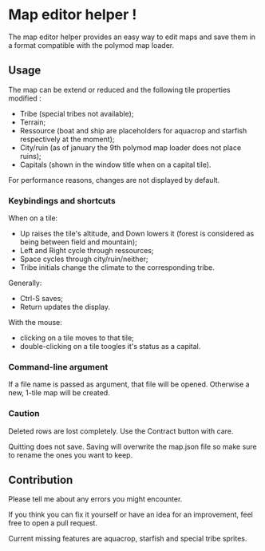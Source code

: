 # Map editor helper !

The map editor helper provides an easy way to edit maps and save them in a format compatible with the polymod map loader.

## Usage

The map can be extend or reduced and the following tile properties modified :
 - Tribe (special tribes not available);
 - Terrain;
 - Ressource (boat and ship are placeholders for aquacrop and starfish respectively at the moment);
 - City/ruin (as of january the 9th polymod map loader does not place ruins);
 - Capitals (shown in the window title when on a capital tile).

For performance reasons, changes are not displayed by default.

### Keybindings and shortcuts

When on a tile:
 - Up raises the tile's altitude, and Down lowers it (forest is considered as being between field and mountain);
 - Left and Right cycle through ressources;
 - Space cycles through city/ruin/neither;
 - Tribe initials change the climate to the corresponding tribe.

Generally:
 - Ctrl-S saves;
 - Return updates the display.

With the mouse:
 - clicking on a tile moves to that tile;
 - double-clicking on a tile toogles it's status as a capital.

### Command-line argument

If a file name is passed as argument, that file will be opened. Otherwise a new, 1-tile map will be created.

### Caution

Deleted rows are lost completely. Use the Contract button with care.

Quitting does not save. Saving will overwrite the map.json file so make sure to rename the ones you want to keep.

## Contribution

Please tell me about any errors you might encounter.

If you think you can fix it yourself or have an idea for an improvement, feel free to open a pull request.

Current missing features are aquacrop, starfish and special tribe sprites.
